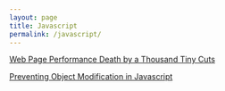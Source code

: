 ```yaml
---
layout: page
title: Javascript
permalink: /javascript/
---
```

[Web Page Performance Death by a Thousand Tiny Cuts](/web-page-performance-death-by-a-thousand-tiny-cuts/)

[Preventing Object Modification in Javascript](/preventing-object-modification-in-javascript/)
